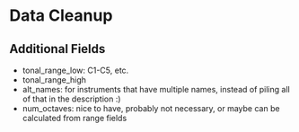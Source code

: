 # Data Cleanup

## Additional Fields

- tonal_range_low: C1-C5, etc.
- tonal_range_high
- alt_names: for instruments that have multiple names, instead of piling all of that in the description :)
- num_octaves: nice to have, probably not necessary, or maybe can be calculated from range fields


